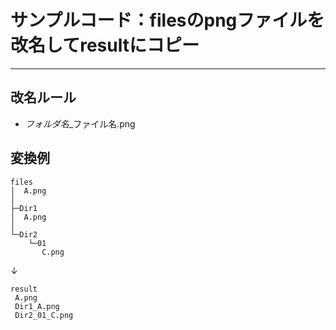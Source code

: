# サンプルコード：filesのpngファイルを改名してresultにコピー
---

## 改名ルール
* *フォルダ名*_ファイル名.png
 
## 変換例
```
files
│  A.png
│
├─Dir1
│  A.png
│
└─Dir2
    └─01
       C.png
```

↓

```
result
 A.png
 Dir1_A.png
 Dir2_01_C.png
```

